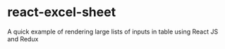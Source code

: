 # react-excel-sheet
A quick example of rendering large lists of inputs in table using React JS and Redux
